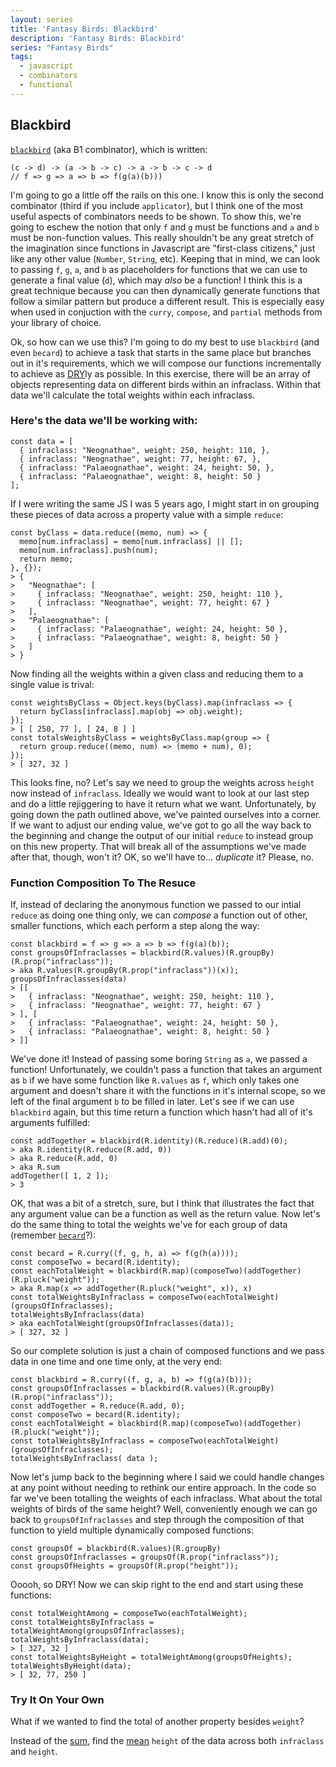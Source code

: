```yaml
---
layout: series
title: 'Fantasy Birds: Blackbird'
description: 'Fantasy Birds: Blackbird'
series: "Fantasy Birds"
tags: 
  - javascript
  - combinators
  - functional
---
```


## Blackbird

[`blackbird`](https://github.com/fantasyland/fantasy-birds#blackbird--c---d---a---b---c---a---b---d) (aka B1 combinator), which is written:

```
(c -> d) -> (a -> b -> c) -> a -> b -> c -> d
// f => g => a => b => f(g(a)(b)))
```

I'm going to go a little off the rails on this one. I know this is only the second combinator (third if you include `applicator`), but I think one of the most useful aspects of combinators needs to be shown. To show this, we're going to eschew the notion that only `f` and `g` must be functions and `a` and `b` must be non-function values. This really shouldn't be any great stretch of the imagination since functions in Javascript are "first-class citizens," just like any other value (`Number`, `String`, etc). Keeping that in mind, we can look to passing `f`, `g`, `a`, and `b` as placeholders for functions that we can use to generate a final value (`d`), which may _also_ be a function! I think this is a great technique because you can then dynamically generate functions that follow a similar pattern but produce a different result. This is especially easy when used in conjuction with the `curry`, `compose`, and `partial` methods from your library of choice.

Ok, so how can we use this? I'm going to do my best to use `blackbird` (and even `becard`) to achieve a task that starts in the same place but branches out in it's requirements, which we will compose our functions incrementally to achieve as [DRY](https://en.wikipedia.org/wiki/Don%27t_repeat_yourself)ly as possible. In this exercise, there will be an array of objects representing data on different birds within an infraclass. Within that data we'll calculate the total weights within each infraclass.

### Here's the data we'll be working with:

```
const data = [
  { infraclass: "Neognathae", weight: 250, height: 110, },
  { infraclass: "Neognathae", weight: 77, height: 67, },
  { infraclass: "Palaeognathae", weight: 24, height: 50, },
  { infraclass: "Palaeognathae", weight: 8, height: 50 }
];
```

If I were writing the same JS I was 5 years ago, I might start in on grouping these pieces of data across a property value with a simple `reduce`:

```
const byClass = data.reduce((memo, num) => {
  memo[num.infraclass] = memo[num.infraclass] || [];
  memo[num.infraclass].push(num);
  return memo;
}, {});
> {
>   "Neognathae": [
>     { infraclass: "Neognathae", weight: 250, height: 110 },
>     { infraclass: "Neognathae", weight: 77, height: 67 }
>   ],
>   "Palaeognathae": [
>     { infraclass: "Palaeognathae", weight: 24, height: 50 },
>     { infraclass: "Palaeognathae", weight: 8, height: 50 }
>   ]
> }
```

Now finding all the weights within a given class and reducing them to a single value is trival:

```
const weightsByClass = Object.keys(byClass).map(infraclass => {
  return byClass[infraclass].map(obj => obj.weight);
});
> [ [ 250, 77 ], [ 24, 8 ] ]
const totalsWeightsByClass = weightsByClass.map(group => {
  return group.reduce((memo, num) => (memo + num), 0);
});
> [ 327, 32 ]
```

This looks fine, no? Let's say we need to group the weights across `height` now instead of `infraclass`. Ideally we would want to look at our last step and do a little rejiggering to have it return what we want. Unfortunately, by going down the path outlined above, we've painted ourselves into a corner. If we want to adjust our ending value, we've got to go all the way back to the beginning and change the output of our initial `reduce` to instead group on this new property. That will break all of the assumptions we've made after that, though, won't it? OK, so we'll have to... _duplicate_ it? Please, no.

### Function Composition To The Resuce

If, instead of declaring the anonymous function we passed to our intial `reduce` as doing one thing only, we can _compose_ a function out of other, smaller functions, which each perform a step along the way:

```
const blackbird = f => g => a => b => f(g(a)(b));
const groupsOfInfraclasses = blackbird(R.values)(R.groupBy)(R.prop("infraclass"));
> aka R.values(R.groupBy(R.prop("infraclass"))(x));
groupsOfInfraclasses(data)
> [[
>   { infraclass: "Neognathae", weight: 250, height: 110 },
>   { infraclass: "Neognathae", weight: 77, height: 67 }
> ], [
>   { infraclass: "Palaeognathae", weight: 24, height: 50 },
>   { infraclass: "Palaeognathae", weight: 8, height: 50 }
> ]]
```

We've done it! Instead of passing some boring `String` as `a`, we passed a function! Unfortunately, we couldn't pass a function that takes an argument as `b` if we have some function like `R.values` as `f`, which only takes one argument and doesn't share it with the functions in it's internal scope, so we left of the final argument `b` to be filled in later. Let's see if we can use `blackbird` again, but this time return a function which hasn't had all of it's arguments fulfilled:

```
const addTogether = blackbird(R.identity)(R.reduce)(R.add)(0);
> aka R.identity(R.reduce(R.add, 0))
> aka R.reduce(R.add, 0)
> aka R.sum
addTogether([ 1, 2 ]);
> 3
```

OK, that was a bit of a stretch, sure, but I think that illustrates the fact that any argument value can be a function as well as the return value. Now let's do the same thing to total the weights we've for each group of data (remember [`becard`](http://www.mattross.io/2016/10/06/fantasy-birds-becard/)?):

```
const becard = R.curry((f, g, h, a) => f(g(h(a))));
const composeTwo = becard(R.identity);
const eachTotalWeight = blackbird(R.map)(composeTwo)(addTogether)(R.pluck("weight"));
> aka R.map(x => addTogether(R.pluck("weight", x)), x)
const totalWeightsByInfraclass = composeTwo(eachTotalWeight)(groupsOfInfraclasses);
totalWeightsByInfraclass(data)
> aka eachTotalWeight(groupsOfInfraclasses(data));
> [ 327, 32 ]
```

So our complete solution is just a chain of composed functions and we pass data in one time and one time only, at the very end:

```
const blackbird = R.curry((f, g, a, b) => f(g(a)(b)));
const groupsOfInfraclasses = blackbird(R.values)(R.groupBy)(R.prop("infraclass"));
const addTogether = R.reduce(R.add, 0);
const composeTwo = becard(R.identity);
const eachTotalWeight = blackbird(R.map)(composeTwo)(addTogether)(R.pluck("weight"));
const totalWeightsByInfraclass = composeTwo(eachTotalWeight)(groupsOfInfraclasses);
totalWeightsByInfraclass( data );
```

Now let's jump back to the beginning where I said we could handle changes at any point without needing to rethink our entire approach. In the code so far we've been totalling the weights of each infraclass. What about the total weights of birds of the same height? Well, conveniently enough we can go back to `groupsOfInfraclasses` and step through the composition of that function to yield multiple dynamically composed functions:

```
const groupsOf = blackbird(R.values)(R.groupBy)
const groupsOfInfraclasses = groupsOf(R.prop("infraclass"));
const groupsOfHeights = groupsOf(R.prop("height"));
```

Ooooh, so DRY! Now we can skip right to the end and start using these functions:

```
const totalWeightAmong = composeTwo(eachTotalWeight);
const totalWeightsByInfraclass = totalWeightAmong(groupsOfInfraclasses);
totalWeightsByInfraclass(data);
> [ 327, 32 ]
const totalWeightsByHeight = totalWeightAmong(groupsOfHeights);
totalWeightsByHeight(data);
> [ 32, 77, 250 ]
```

### Try It On Your Own

What if we wanted to find the total of another property besides `weight`?

Instead of the [sum](http://ramdajs.com/docs/#sum), find the [mean](http://ramdajs.com/docs/#mean) `height` of the data across both `infraclass` and `height`.
